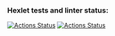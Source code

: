 ### Hexlet tests and linter status:
[![Actions Status](https://github.com/Vyachowski/frontend-project-46/workflows/hexlet-check/badge.svg)](https://github.com/Vyachowski/frontend-project-46/actions)
[![Actions Status](https://github.com/Vyachowski/frontend-project-46/workflows/Node%20CI/badge.svg)](https://github.com/Vyachowski/frontend-project-46/actions)